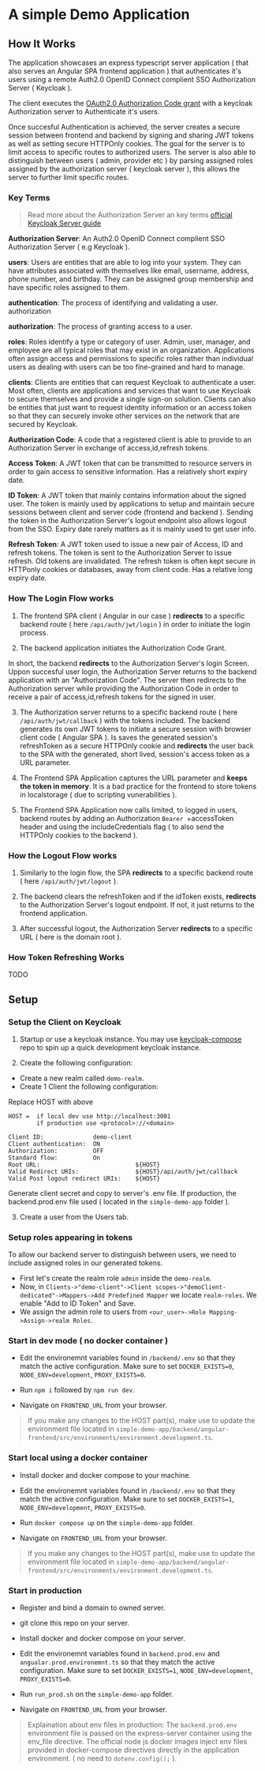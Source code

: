 # A simple Demo Application

## How It Works

The application showcases an express typescript server application ( that also serves an Angular SPA frontend application ) that authenticates it's users using a remote Auth2.0 OpenID Connect complient SSO Authorization Server ( Keycloak ).

The client executes the [OAuth2.0 Authorization Code grant](https://auth0.com/docs/get-started/authentication-and-authorization-flow/authorization-code-flow) with a keycloak Authorization server to Authenticate it's users.

Once succesful Authentication is achieved, the server creates a secure session between frontend and backend by signing and sharing JWT tokens as well as setting secure HTTPOnly cookies. The goal for the server is to limit access to specific routes to authorized users. The server is also able to distinguish between users ( admin, provider etc ) by parsing assigned roles assigned by the authorization server ( keycloak server ), this allows the server to further limit specific routes.

### Key Terms

> Read more about the Authorization Server an key terms [official Keycloak Server guide](https://www.keycloak.org/docs/latest/server_admin/index.html)

**Authorization Server**: An Auth2.0 OpenID Connect complient SSO Authorization Server ( e.g Keycloak ).

**users**: Users are entities that are able to log into your system. They can have attributes associated with themselves like email, username, address, phone number, and birthday. They can be assigned group membership and have specific roles assigned to them.

**authentication**: The process of identifying and validating a user.
authorization

**authorization**: The process of granting access to a user.

**roles**: Roles identify a type or category of user. Admin, user, manager, and employee are all typical roles that may exist in an organization. Applications often assign access and permissions to specific roles rather than individual users as dealing with users can be too fine-grained and hard to manage.

**clients**: Clients are entities that can request Keycloak to authenticate a user. Most often, clients are applications and services that want to use Keycloak to secure themselves and provide a single sign-on solution. Clients can also be entities that just want to request identity information or an access token so that they can securely invoke other services on the network that are secured by Keycloak.

**Authorization Code**: A code that a registered client is able to provide to an Authorization Server in exchange of access,id,refresh tokens.

**Access Token**: A JWT token that can be transmitted to resource servers in order to gain access to sensitive information. Has a relatively short expiry date.

**ID Token**: A JWT token that mainly contains information about the signed user. The token is mainly used by applications to setup and maintain secure sessions between client and server code (frontend and backend ). Sending the token in the Authorization Server's logout endpoint also allows logout from the SSO. Expiry date rarely matters as it is mainly used to get user info.

**Refresh Token**: A JWT token used to issue a new pair of Access, ID and refresh tokens. The token is sent to the Authorization Server to issue refresh. Old tokens are invalidated. The refresh token is often kept secure in HTTPonly cookies or databases, away from client code. Has a relative long expiry date.

### How The Login Flow works

1. The frontend SPA client ( Angular in our case ) **redirects** to a specific backend route ( here `/api/auth/jwt/login` ) in order to initiate the login process.

2. The backend application initiates the Authorization Code Grant.

In short, the backend **redirects** to the Authorization Server's login Screen. Uppon succesful user login, the Authorization Server returns to the backend application with an "Authorization Code". The server then redirects to the Authorization server while providing the Authorization Code in order to receive a pair of access,id,refresh tokens for the signed in user.

3. The Authorization server returns to a specific backend route ( here `/api/auth/jwt/callback` ) with the tokens included. The backend generates its own JWT tokens to initiate a secure session with browser client code ( Angular SPA ). Is saves the generated session's refreshToken as a secure HTTPOnly cookie and **redirects** the user back to the SPA with the generated, short lived, session's access token as a URL parameter.

4. The Frontend SPA Application captures the URL parameter and **keeps the token in memory**. It is a bad practice for the frontend to store tokens in localstorage ( due to scripting vunerabilities ).

5. The Frontend SPA Application now calls limited, to logged in users, backend routes by adding an Authorization `Bearer `+accessToken header and using the includeCredentials flag ( to also send the HTTPOnly cookies to the backend ).

### How the Logout Flow works

1. Similarly to the login flow, the SPA **redirects** to a specific backend route ( here `/api/auth/jwt/logout` ).

2. The backend clears the refreshToken and if the idToken exists, **redirects** to the Authorization Server's logout endpoint. If not, it just returns to the frontend application.

3. After successful logout, the Authorization Server **redirects** to a specific URL ( here is the domain root ).

### How Token Refreshing Works

TODO

## Setup

### Setup the Client on Keycloak

1. Startup or use a keycloak instance. You may use [keycloak-compose](https://github.com/stzagkarak/keycloak-compose) repo to spin up a quick development keycloak instance.

2. Create the following configuration:

- Create a new realm called `demo-realm`.
- Create 1 Client the following configuration:

Replace HOST with above

```
HOST =  if local dev use http://localhost:3001
        if production use <protocol>://<domain>

```

```
Client ID:              demo-client
Client authentication:  ON
Authorization:          OFF
Standard flow:          On
Root URL:                           ${HOST}
Valid Redirect URIs:                ${HOST}/api/auth/jwt/callback
Valid Post logout redirect URIs:    ${HOST}
```

Generate client secret and copy to server's .env file. If production, the backend.prod.env file used ( located in the `simple-demo-app` folder ).

3. Create a user from the Users tab.

### Setup roles appearing in tokens

To allow our backend server to distinguish between users, we need to include assigned roles in our generated tokens.

- First let's create the realm role `admin` inside the `demo-realm`.
- Now, in `Clients->"demo-client"->Client scopes->"demoClient-dedicated"->Mappers->Add Predefined Mapper` we locate `realm-roles`. We enable "Add to ID Token" and Save.
- We assign the admin role to users from `<our_user>->Role Mapping->Assign->realm Roles`.

### Start in dev mode ( no docker container )

- Edit the environemnt variables found in `/backend/.env` so that they match the active configuration. Make sure to set `DOCKER_EXISTS=0`, `NODE_ENV=development`, `PROXY_EXISTS=0`.

- Run `npm i` followed by `npm run dev`.

- Navigate on `FRONTEND_URL` from your browser.

> If you make any changes to the HOST part(s), make use to update the environment file located in `simple-demo-app/backend/angular-frontend/src/environments/environment.development.ts`.

### Start local using a docker container

- Install docker and docker compose to your machine.

- Edit the environemnt variables found in `/backend/.env` so that they match the active configuration. Make sure to set `DOCKER_EXISTS=1`, `NODE_ENV=development`, `PROXY_EXISTS=0`.

- Run `docker compose up` on the `simple-demo-app` folder.

- Navigate on `FRONTEND_URL` from your browser.

> If you make any changes to the HOST part(s), make use to update the environment file located in `simple-demo-app/backend/angular-frontend/src/environments/environment.development.ts`.

### Start in production

- Register and bind a domain to owned server.

- git clone this repo on your server.

- Install docker and docker compose on your server.

- Edit the environemnt variables found in `backend.prod.env` and `angualar.prod.environemnt.ts` so that they match the active configuration. Make sure to set `DOCKER_EXISTS=1`, `NODE_ENV=development`, `PROXY_EXISTS=0`.

- Run `run_prod.sh` on the `simple-demo-app` folder.

- Navigate on `FRONTEND_URL` from your browser.

> Explaination about env files in production: The `backend.prod.env` environment file is passed on the express-server container using the env_file directive. The official node js docker images inject env files provided in docker-compose directives directly in the application environment. ( no need to `dotenv.config();` ).
